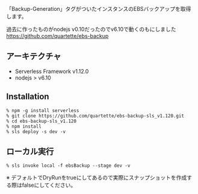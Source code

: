 
「Backup-Generation」タグがついたインスタンスのEBSバックアップを取得します。

過去に作ったものがnodejs v0.10だったのでv6.10で動くのもにしました
https://github.com/quartette/ebs-backup

## アーキテクチャ
* Serverless Framework v1.12.0
* nodejs > v6.10

## Installation

```
% npm -g install serverless
% git clone https://github.com/quartette/ebs-backup-sls_v1.120.git
% cd ebs-backup-sls_v1.120
% npm install
% sls deploy -s dev -v
```

## ローカル実行

```
% sls invoke local -f ebsBackup --stage dev -v
```

※ デフォルトでDryRunをtrueにしてあるので実際にスナップショットを作成する際はfalseにしてください。
